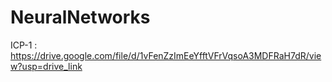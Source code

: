 # NeuralNetworks

ICP-1 : https://drive.google.com/file/d/1vFenZzImEeYfftVFrVqsoA3MDFRaH7dR/view?usp=drive_link
